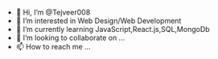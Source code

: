 - 👋 Hi, I’m @Tejveer008
- 👀 I’m interested in Web Design/Web Development
- 🌱 I’m currently learning JavaScript,React.js,SQL,MongoDb
- 💞️ I’m looking to collaborate on ...
- 📫 How to reach me ...

<!---
Tejveer008/Tejveer008 is a ✨ special ✨ repository because its `README.md` (this file) appears on your GitHub profile.
You can click the Preview link to take a look at your changes.
--->
